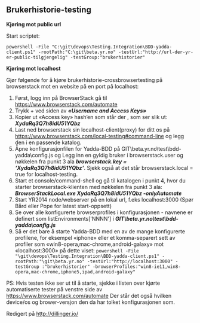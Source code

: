 ﻿Brukerhistorie-testing
---------------------

**Kjøring mot public url**

Start scriptet:

```
powershell -File "C:\git\devops\Testing.Integration\BDD-yadda-client.ps1" -rootPath:"C:\git\beta.yr.no" -testUrl:"http://url-der-yr-er-public-tilgjengelig" -testGroup:"brukerhistorier"
```

**Kjøring mot localhost**

Gjør følgende for å kjøre brukerhistorie-crossbrowsertesting på browserstack mot en website på en port på localhost:

1.	Først, logg inn på BrowserStack gå til https://www.browserstack.com/automate
2.	Trykk + ved siden av ***«Username and Access Keys»***
3.	Kopier ut «Access key» hash’en som står der ,  som ser slik ut: ***XydaRq3Q7h8idU51YQbz***
4.	Last ned browserstack sin localhost-client(proxy) for ditt os på https://www.browserstack.com/local-testing#command-line og legg den i en passende katalog.
5.	Åpne konfigurasjonfilen for Yadda-BDD på GIT\beta.yr.no\test\bdd-yadda\config.js og
Legg inn en gyldig bruker i browserstack.user og nøkkelen fra punkt 3 ala ***browserstack.key = ‘XydaRq3Q7h8idU51YQbz’***.
Sjekk også at det står browserstack.local = true for localhost-testing.
6.	Start et console/command-shell og gå til katalogen i punkt 4, hvor du starter browserstack-klienten med nøkkelen fra punkt 3 ala: 
***BrowserStackLocal.exe XydaRq3Q7h8idU51YQbz -onlyAutomate***
7.	Start YR2014 node/webserver på en lokal url, f.eks localhost:3000 (Spør Bård eller Pope for latest start-oppsett)
8.	Se over alle konfigurerte browserprofiles i konfigurasjonen - navnene er definert som listEnvironments['NNNN'] i ***GIT\beta.yr.no\test\bdd-yadda\config.js***
9.	Så er det bare å starte Yadda-BDD med en av de mange konfigurerte profilene, for eksempel «iphone» eller et komma-separert sett av profiler som «win8-opera,mac-chrome,android-galaxy» mot «localhost:3000» på dette viset: ```powershell -File "\git\devops\Testing.Integration\BDD-yadda-client.ps1" -rootPath:"\git\beta.yr.no" -testUrl:"http://localhost:3000" -testGroup
:"brukerhistorier" -browserProfiles:"win8-ie11,win8-opera,mac-chrome,iphone5,ipad,android-galaxy"```

PS: Hvis testen ikke ser ut til å starte, sjekke i listen over kjørte automatiserte tester på venstre side av https://www.browserstack.com/automate Der står det også hvilken device/os og brower-versjon den da har tolket konfigurasjonen som.

Redigert på http://dillinger.io/
